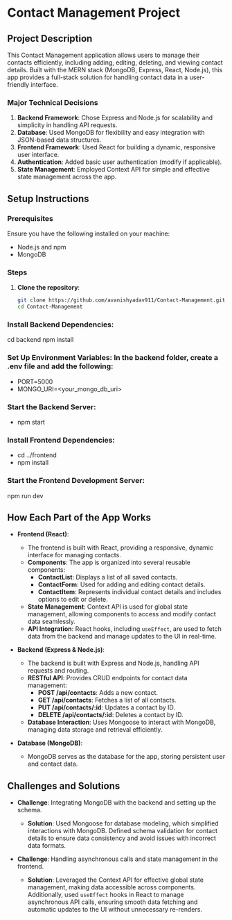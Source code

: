 # Contact Management Project

## Project Description

This Contact Management application allows users to manage their contacts efficiently, including adding, editing, deleting, and viewing contact details. Built with the MERN stack (MongoDB, Express, React, Node.js), this app provides a full-stack solution for handling contact data in a user-friendly interface.

### Major Technical Decisions

1. **Backend Framework**: Chose Express and Node.js for scalability and simplicity in handling API requests.
2. **Database**: Used MongoDB for flexibility and easy integration with JSON-based data structures.
3. **Frontend Framework**: Used React for building a dynamic, responsive user interface.
4. **Authentication**: Added basic user authentication (modify if applicable).
5. **State Management**: Employed Context API for simple and effective state management across the app.

## Setup Instructions

### Prerequisites

Ensure you have the following installed on your machine:
- Node.js and npm
- MongoDB

### Steps

1. **Clone the repository**:
   ```bash
   git clone https://github.com/avanishyadav911/Contact-Management.git
   cd Contact-Management
### Install Backend Dependencies:
cd backend
npm install
### Set Up Environment Variables: In the backend folder, create a .env file and add the following:
- PORT=5000
- MONGO_URI=<your_mongo_db_uri>

### Start the Backend Server:
- npm start
### Install Frontend Dependencies:
- cd ../frontend
- npm install
### Start the Frontend Development Server:
npm run dev


## How Each Part of the App Works

- **Frontend (React)**: 
  - The frontend is built with React, providing a responsive, dynamic interface for managing contacts.
  - **Components**: The app is organized into several reusable components:
    - **ContactList**: Displays a list of all saved contacts.
    - **ContactForm**: Used for adding and editing contact details.
    - **ContactItem**: Represents individual contact details and includes options to edit or delete.
  - **State Management**: Context API is used for global state management, allowing components to access and modify contact data seamlessly.
  - **API Integration**: React hooks, including `useEffect`, are used to fetch data from the backend and manage updates to the UI in real-time.

- **Backend (Express & Node.js)**:
  - The backend is built with Express and Node.js, handling API requests and routing.
  - **RESTful API**: Provides CRUD endpoints for contact data management:
    - **POST /api/contacts**: Adds a new contact.
    - **GET /api/contacts**: Fetches a list of all contacts.
    - **PUT /api/contacts/:id**: Updates a contact by ID.
    - **DELETE /api/contacts/:id**: Deletes a contact by ID.
  - **Database Interaction**: Uses Mongoose to interact with MongoDB, managing data storage and retrieval efficiently.
 

- **Database (MongoDB)**:
  - MongoDB serves as the database for the app, storing persistent user and contact data.


## Challenges and Solutions

- **Challenge**: Integrating MongoDB with the backend and setting up the schema.
  - **Solution**: Used Mongoose for database modeling, which simplified interactions with MongoDB. Defined schema validation for contact details to ensure data consistency and avoid issues with incorrect data formats.

- **Challenge**: Handling asynchronous calls and state management in the frontend.
  - **Solution**: Leveraged the Context API for effective global state management, making data accessible across components. Additionally, used `useEffect` hooks in React to manage asynchronous API calls, ensuring smooth data fetching and automatic updates to the UI without unnecessary re-renders.




